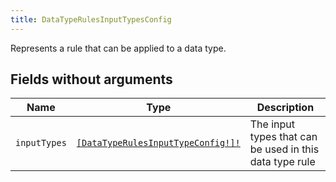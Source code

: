 ```yaml
---
title: DataTypeRulesInputTypesConfig
---
```


Represents a rule that can be applied to a data type.

## Fields without arguments

| Name | Type | Description |
|------|------|-------------|
| `inputTypes` | [`[DataTypeRulesInputTypeConfig!]!`](../object/datatyperulesinputtypeconfig.md) | The input types that can be used in this data type rule |


